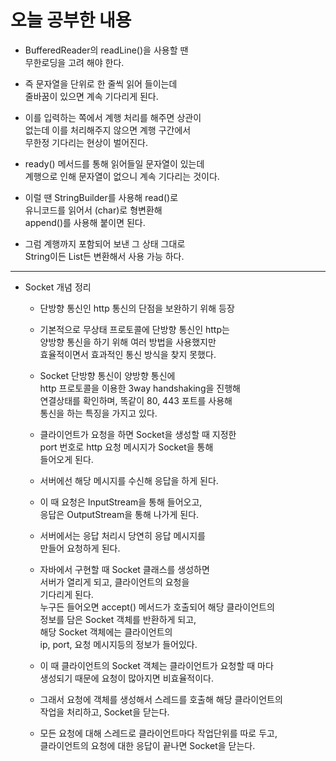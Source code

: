 # 오늘 공부한 내용     
* BufferedReader의 readLine()을 사용할 땐    
  무한로딩을 고려 해야 한다.    
  
* 즉 문자열을 단위로 한 줄씩 읽어 들이는데    
  줄바꿈이 있으면 계속 기다리게 된다.    
  
* 이를 입력하는 쪽에서 계행 처리를 해주면 상관이    
  없는데 이를 처리해주지 않으면 계행 구간에서   
  무한정 기다리는 현상이 벌어진다.    
  
* ready() 메서드를 통해 읽어들일 문자열이 있는데    
  계행으로 인해 문자열이 없으니 계속 기다리는 것이다.   
  
* 이럴 땐 StringBuilder를 사용해 read()로     
  유니코드를 읽어서 (char)로 형변환해      
  append()를 사용해 붙이면 된다.     
  
* 그럼 계행까지 포함되어 보낸 그 상태 그대로     
  String이든 List든 변환해서 사용 가능 하다.       
***
* Socket 개념 정리     
  * 단방향 통신인 http 통신의 단점을 보완하기 위해 등장     
  
  * 기본적으로 무상태 프로토콜에 단방향 통신인 http는    
    양방향 통신을 하기 위해 여러 방법을 사용했지만    
    효율적이면서 효과적인 통신 방식을 찾지 못했다.    
    
  * Socket 단방향 통신이 양방향 통신에    
    http 프로토콜을 이용한 3way handshaking을 진행해   
    연결상태를 확인하며, 똑같이 80, 443 포트를 사용해    
    통신을 하는 특징을 가지고 있다.    
    
  * 클라이언트가 요청을 하면 Socket을 생성할 때 지정한     
    port 번호로 http 요청 메시지가 Socket을 통해    
    들어오게 된다.     
    
  * 서버에선 해당 메시지를 수신해 응답을 하게 된다.    

  * 이 때 요청은 InputStream을 통해 들어오고,    
    응답은 OutputStream을 통해 나가게 된다.   
    
  * 서버에서는 응답 처리시 당연히 응답 메시지를    
    만들어 요청하게 된다.    
    
  * 자바에서 구현할 때 Socket 클래스를 생성하면    
    서버가 열리게 되고, 클라이언트의 요청을   
    기다리게 된다.      
    누구든 들어오면 accept() 메서드가 호출되어 해당 클라이언트의     
    정보를 담은 Socket 객체를 반환하게 되고,    
    해당 Socket 객체에는 클라이언트의         
    ip, port, 요청 메시지등의 정보가 들어있다.     
    
  * 이 때 클라이언트의 Socket 객체는 클라이언트가 요청할 때 마다    
    생성되기 때문에 요청이 많아지면 비효율적이다.   
    
  * 그래서 요청에 객체를 생성해서 스레드를 호출해 해당 클라이언트의       
    작업을 처리하고, Socket을 닫는다.    
    
  * 모든 요청에 대해 스레드로 클라이언트마다 작업단위를 따로 두고,    
    클라이언트의 요청에 대한 응답이 끝나면 Socket을 닫는다.    
